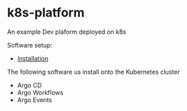 # k8s-platform

An example Dev plaform deployed on k8s

Software setup:

* [Installation](docs/Installation.md)

The following software us install onto the Kubernetes cluster

* Argo CD
* Argo Workflows
* Argo Events

